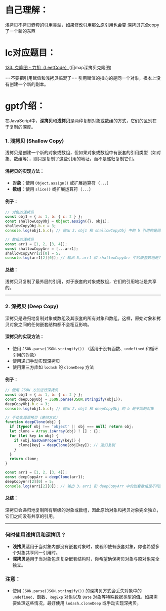 # 自己理解：
浅拷贝不拷贝嵌套的引用类型，如果修改引用那么原引用也会变
深拷贝完全copy了一个新的东西

# lc对应题目：
[133. 克隆图 - 力扣（LeetCode）](https://leetcode.cn/problems/clone-graph/description/?envType=study-plan-v2&envId=top-interview-150)(用map深拷贝克隆图)

==不要把引用赋值和浅拷贝搞混了== 引用赋值的指向的是同一个对象，根本上没有创建一个新的副本。

# gpt介绍：
在JavaScript中，**深拷贝**和**浅拷贝**是两种复制对象或数组的方式，它们的区别在于复制的深度。

### 1. 浅拷贝 (Shallow Copy)

浅拷贝是创建一个新的对象或数组，但如果对象或数组中有嵌套的引用类型（如对象、数组等），则只是复制了这些引用的地址，而不是递归复制它们。

#### 浅拷贝的实现方法：

- **对象**：使用 `Object.assign()` 或扩展运算符（`...`）
- **数组**：使用 `slice()` 或扩展运算符（`...`）

#### 例子：

```javascript
// 对象的浅拷贝
const obj1 = { a: 1, b: { c: 2 } };
const shallowCopyObj = Object.assign({}, obj1);
shallowCopyObj.b.c = 3;
console.log(obj1.b.c); // 输出 3，obj1 和 shallowCopyObj 中的 b 引用的是同一个对象

// 数组的浅拷贝
const arr1 = [1, 2, [3, 4]];
const shallowCopyArr = [...arr1];
shallowCopyArr[2][0] = 5;
console.log(arr1[2][0]); // 输出 5，arr1 和 shallowCopyArr 中的嵌套数组是共享的
```

#### 总结：

浅拷贝只复制了最外层的引用，对于嵌套的对象或数组，它们的引用地址是共享的。

---

### 2. 深拷贝 (Deep Copy)

深拷贝是递归地复制对象或数组及其嵌套的所有对象和数组。这样，原始对象和拷贝对象之间的任何嵌套结构都不会相互影响。

#### 深拷贝的实现方法：

- 使用 `JSON.parse(JSON.stringify())` （适用于没有函数、`undefined` 和循环引用的对象）
- 使用递归手动实现深拷贝
- 使用第三方库如 `lodash` 的 `cloneDeep` 方法

#### 例子：

```javascript
// 使用 JSON 方法进行深拷贝
const obj1 = { a: 1, b: { c: 2 } };
const deepCopyObj = JSON.parse(JSON.stringify(obj1));
deepCopyObj.b.c = 3;
console.log(obj1.b.c); // 输出 2，obj1 和 deepCopyObj 的 b 是不同的对象

// 手动实现深拷贝（递归方式）
function deepClone(obj) {
  if (typeof obj !== 'object' || obj === null) return obj;
  let clone = Array.isArray(obj) ? [] : {};
  for (let key in obj) {
    if (obj.hasOwnProperty(key)) {
      clone[key] = deepClone(obj[key]); // 递归复制
    }
  }
  return clone;
}

const arr1 = [1, 2, [3, 4]];
const deepCopyArr = deepClone(arr1);
deepCopyArr[2][0] = 5;
console.log(arr1[2][0]); // 输出 3，arr1 和 deepCopyArr 中的嵌套数组是不同的
```

#### 总结：

深拷贝会递归地复制所有层级的对象或数组，因此原始对象和拷贝对象完全独立，它们之间没有共享的引用。

---

### 何时使用浅拷贝和深拷贝？

- **浅拷贝**适用于当对象内部没有嵌套对象时，或者即使有嵌套对象，你也希望多个对象共享同一引用时。
- **深拷贝**适用于当对象包含复杂嵌套结构时，你希望确保拷贝对象与原对象完全独立。

### 注意：

- 使用 `JSON.parse(JSON.stringify())` 的深拷贝方式会丢失对象中的 `undefined`、函数、`RegExp` 对象以及 `Date` 对象等特殊数据类型的值。如果需要处理这些情况，最好使用 `lodash.cloneDeep` 或手动实现深拷贝。



